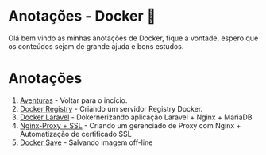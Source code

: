 # Anotações - Docker 📝
Olá bem vindo as minhas anotações de Docker, fique a vontade, espero que os conteúdos sejam de grande ajuda e bons estudos.

# Anotações
1. [Aventuras](./../README.MD) - Voltar para o incício.
2. [Docker Registry](registry.MD) - Criando um servidor Registry Docker.
3. [Docker Laravel](docker_laravel.MD) - Dokernerizando aplicação Laravel + Nginx + MariaDB
4. [Nginx-Proxy + SSL](proxy_ssl.MD) - Criando um gerenciado de Proxy com Nginx + Automatização de certificado SSL
5. [Docker Save](docker_save.MD) - Salvando imagem off-line